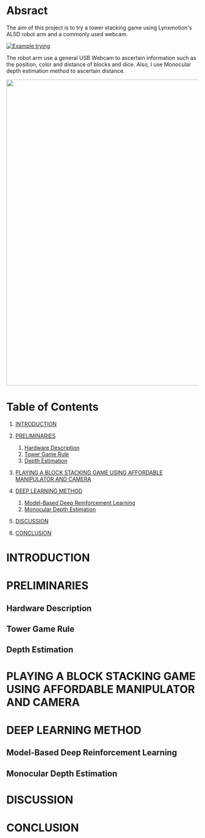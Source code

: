 # Absract
The aim of this project is to try a tower stacking game using Lynxmotion's AL5D robot arm and a commonly used webcam.

[![Example trying](https://img.youtube.com/vi/mYqu9QDAq1g/0.jpg)](https://youtu.be/mYqu9QDAq1g "Arm robot play tower game - Click to Watch!")

The robot arm use a general USB Webcam to ascertain information such as the position, color and distance of blocks and dice. Also, I use Monocular depth estimation method to ascertain distance.

<img src="/assets/monodepth_example_1.gif" width="800">

# Table of Contents
1. [INTRODUCTION](#introduction)
2. [PRELIMINARIES](#preliminaries)
    1. [Hardware Description](#hardware_description)
    2. [Tower Game Rule](#tower_game_rule)
    3. [Depth Estimation](#depth_estimation)

3. [PLAYING A BLOCK STACKING GAME USING AFFORDABLE MANIPULATOR AND CAMERA](#play_game_affordable_hardware)
4. [DEEP LEARNING METHOD](#deep_learning_method)
    1. [Model-Based Deep Reinforcement Learning](#model_based_rl)
    2. [Monocular Depth Estimation](#mono_depth_estimation)
5. [DISCUSSION](#discussion)
6. [CONCLUSION](#conclusion)

<a name="introduction"></a>
# INTRODUCTION

<a name="Hardware Description"></a>
# PRELIMINARIES

<a name="hardware_description"></a>
## Hardware Description

<a name="tower_game_rule"></a>
## Tower Game Rule

<a name="depth_estimation"></a>
## Depth Estimation

<a name="play_game_affordable_hardware"></a>
# PLAYING A BLOCK STACKING GAME USING AFFORDABLE MANIPULATOR AND CAMERA

<a name="deep_learning_method"></a>
# DEEP LEARNING METHOD

<a name="model_based_rl"></a>
## Model-Based Deep Reinforcement Learning

<a name="mono_depth_estimation"></a>
## Monocular Depth Estimation

<a name="discussion"></a>
# DISCUSSION

<a name="conclusion"></a>
# CONCLUSION
